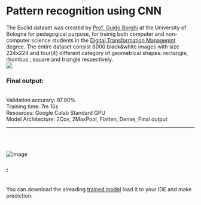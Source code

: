 # **Pattern recognition using CNN**
The Euclid dataset was created by <a href="https://www.unibo.it/sitoweb/guido.borghi">Prof. Guido Borghi</a> at the University of Bologna for pedagogical purpose, for trainig both computer and non-computer science students in the <a href="https://www.unibo.it/it/didattica/insegnamenti/insegnamento/2022/466769">Digital Transformation Managemnt</a> degree. The entire dataset consist 8000 black&white images with size 224x224 and four(4) different category of geometrical shapes: rectangle, rhombus , square and triangle respectively.
<br/>
<img src="https://www.dummies.com/wp-content/uploads/258491.image3.jpg">
<br/>


<h3><b>Final output:</b></h3><br>
Validation accurary: 97.90% <br>
Training time: 7m  16s <br>
Resources: Google Colab Standard GPU <br>
Model Architecture: 2Cov, 2MaxPool, Flatten, Dense, Final output 
<br><hr><br>

<br/>



![image](https://user-images.githubusercontent.com/63104472/234478794-67bf1708-89d8-4d53-b143-6afc3d815e08.png)


<h3><b>:</b></h3><br>
You can download the alreading <a href="https://github.com/Kmohamedalie/DTM_Deep_learning_Euclid_dataset/blob/master/Trained_Euclid_model.sav">trained model</a> load it to your IDE and make prediction:
